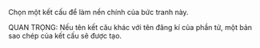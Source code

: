 Chọn một kết cấu để làm nền chính của bức tranh này.

QUAN TRỌNG: Nếu tên kết câu khác với tên đăng kí của phần tử, một bản sao chép của kết cấu sẽ được tạo.